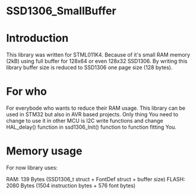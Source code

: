 # SSD1306_SmallBuffer

# Introduction
This library was written for STML011K4. Because of it's small RAM memory (2kB) using full buffer for 128x64 or even 128x32 SSD1306. By writing this library buffer size is reduced to SSD1306 one page size (128 bytes).

# For who
For everybode who wants to reduce their RAM usage. This library can be used in STM32 but also in AVR based projects. Only thing You need to change to use it in other MCU is I2C write functions and change HAL_delay() function in ssd1306_Init() function to function fitting You.

# Memory usage
For now library uses:

RAM: 139 Bytes (SSD1306_t struct + FontDef struct + buffer size)
FLASH: 2080 Bytes (1504 instruction bytes + 576 font bytes)
